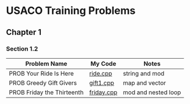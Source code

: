 # USACO Training Problems

## Chapter 1
### Section 1.2
| Problem Name               | My Code                  | Notes               |
| -------------------------- | ------------------------ | ------------------- |
| PROB Your Ride Is Here     | [ride.cpp](ride.cpp)     | string and mod      |
| PROB Greedy Gift Givers    | [gift1.cpp](gift1.cpp)   | map and vector      |
| PROB Friday the Thirteenth | [friday.cpp](friday.cpp) | mod and nested loop |
